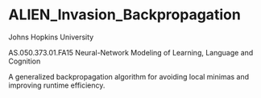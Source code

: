 # ALIEN_Invasion_Backpropagation

Johns Hopkins University

AS.050.373.01.FA15
Neural-Network Modeling of Learning, Language and Cognition

A generalized backpropagation algorithm for avoiding local minimas and improving runtime efficiency.
